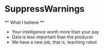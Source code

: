 # SuppressWarnings

** What I believe **

* Your intelligence worth more than your pay
* Data is less important than the producer
* We have a new job, that is, teaching robot